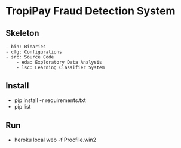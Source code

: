 # TropiPay Fraud Detection System 

## Skeleton 

```plain
- bin: Binaries
- cfg: Configurations
- src: Source Code
    - eda: Exploratory Data Analysis
    - lsc: Learning Classifier System
```

## Install
- pip install -r requirements.txt
- pip list

## Run
- heroku local web -f Procfile.win2

